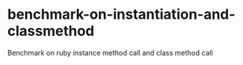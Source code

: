 # benchmark-on-instantiation-and-classmethod
Benchmark on ruby instance method call and class method call
